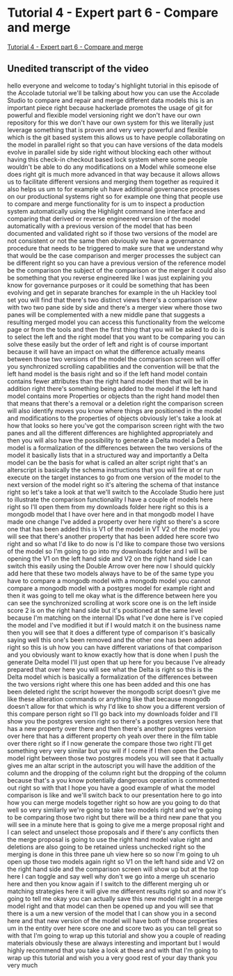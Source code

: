 
# Tutorial 4 - Expert part 6 - Compare and merge

[Tutorial 4 - Expert part 6 - Compare and merge](https://community.hackolade.com/slides/slide/compare-and-merge-27?fullscreen=1)

## Unedited transcript of the video

hello everyone and welcome to today's highlight tutorial in this episode of the Accolade tutorial we'll be talking about how you can use the Accolade Studio to compare and repair and merge different data models this is an important piece right because hackerlade promotes the usage of git for powerful and flexible model versioning right we don't have our own repository for this we don't have our own system for this we literally just leverage something that is proven and very very powerful and flexible which is the git based system this allows us to have people collaborating on the model in parallel right so that you can have versions of the data models evolve in parallel side by side right without blocking each other without having this check-in checkout based lock system where some people wouldn't be able to do any modifications on a Model while someone else does right git is much more advanced in that way because it allows allows us to facilitate different versions and merging them together as required it also helps us um to for example uh have additional governance processes on our productional systems right so for example one thing that people use to compare and merge functionality for is um to inspect a production system automatically using the Highlight command line interface and comparing that derived or reverse engineered version of the model automatically with a previous version of the model that has been documented and validated right so if those two versions of the model are not consistent or not the same then obviously we have a governance procedure that needs to be triggered to make sure that we understand why that would be the case comparison and merger processes the subject can be different right so you can have a previous version of the reference model be the comparison the subject of the comparison or the merger it could also be something that you reverse engineered like I was just explaining you know for governance purposes or it could be something that has been evolving and get in separate branches for example in the uh Hackley tool set you will find that there's two distinct views there's a comparison view with two two pane side by side and there's a merger view where those two panes will be complemented with a new middle pane that suggests a resulting merged model you can access this functionality from the welcome page or from the tools and then the first thing that you will be asked to do is to select the left and the right model that you want to be comparing you can solve these easily but the order of left and right is of course important because it will have an impact on what the difference actually means between those two versions of the model the comparison screen will offer you synchronized scrolling capabilities and the convention will be that the left hand model is the basis right and so if the left hand model contain contains fewer attributes than the right hand model then that will be in addition right there's something being added to the model if the left hand model contains more Properties or objects than the right hand model then that means that there's a removal or a deletion right the comparison screen will also identify moves you know where things are positioned in the model and modifications to the properties of objects obviously let's take a look at how that looks so here you've got the comparison screen right with the two panes and all the different differences are highlighted appropriately and then you will also have the possibility to generate a Delta model a Delta model is a formalization of the differences between the two versions of the model it basically lists that in a structured way and importantly a Delta model can be the basis for what is called an alter script right that's an alterscript is basically the schema instructions that you will fire at or run execute on the target instances to go from one version of the model to the next version of the model right so it's altering the schema of that instance right so let's take a look at that we'll switch to the Accolade Studio here just to illustrate the comparison functionality I have a couple of models here right so I'll open them from my downloads folder here right so this is a mongodb model that I have over here and in that mongodb model I have made one change I've added a property over here right so there's a score one that has been added this is V1 of the model in VT V2 of the model you will see that there's another property that has been added here score two right and so what I'd like to do now is I'd like to compare those two versions of the model so I'm going to go into my downloads folder and I will be opening the V1 on the left hand side and V2 on the right hand side I can switch this easily using the Double Arrow over here now I should quickly add here that these two models always have to be of the same type you have to compare a mongodb model with a mongodb model you cannot compare a mongodb model with a postgres model for example right and then it was going to tell me okay what is the difference between here you can see the synchronized scrolling at work score one is on the left inside score 2 is on the right hand side but it's positioned at the same level because I'm matching on the internal IDs what I've done here is I've copied the model and I've modified it but if I would match it on the business name then you will see that it does a different type of comparison it's basically saying well this one's been removed and the other one has been added right so this is uh how you can have different variations of that comparison and you obviously want to know exactly how that is done when I push the generate Delta model I'll just open that up here for you because I've already prepared that over here you will see what the Delta is right so this is the Delta model which is basically a formalization of the differences between the two versions right where this one has been added and this one has been deleted right the script however the mongodb script doesn't give me like these alteration commands or anything like that because mongodb doesn't allow for that which is why I'd like to show you a different version of this compare person right so I'll go back into my downloads folder and I'll show you the postgres version right so there's a postgres version here that has a new property over there and then there's another postgres version over here that has a different property oh yeah over there in the film table over there right so if I now generate the compare those two right I'll get something very very similar but you will if I come if I then open the Delta model right between those two postgres models you will see that it actually gives me an altar script in the autoscript you will have the addition of the column and the dropping of the column right but the dropping of the column because that's a you know potentially dangerous operation is commented out right so with that I hope you have a good example of what the model comparison is like and we'll switch back to our presentation here to go into how you can merge models together right so how are you going to do that well so very similarly we're going to take two models right and we're going to be comparing those two right but there will be a third new pane that you will see in a minute here that is going to give me a merge proposal right and I can select and unselect those proposals and if there's any conflicts then the merge proposal is going to use the right hand model value right and deletions are also going to be retained unless unchecked right so the merging is done in this three pane uh view here so so now I'm going to uh open up those two models again right so V1 on the left hand side and V2 on the right hand side and the comparison screen will show up but at the top here I can toggle and say well why don't we go into a merge uh scenario here and then you know again if I switch to the different merging uh or matching strategies here it will give me different results right so and now it's going to tell me okay you can actually save this new model right in a merge model right and that model can then be opened up and you will see that there is a um a new version of the model that I can show you in a second here and that new version of the model will have both of those properties um in the entity over here score one and score two as you can tell great so with that I'm going to wrap up this tutorial and show you a couple of reading materials obviously these are always interesting and important but I would highly recommend that you take a look at these and with that I'm going to wrap up this tutorial and wish you a very good rest of your day thank you very much